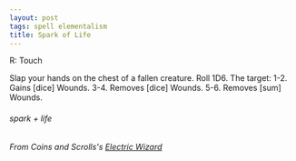 ```yaml
---
layout: post
tags: spell elementalism
title: Spark of Life
---
```

R: Touch

Slap your hands on the chest of a fallen creature. Roll 1D6. The target:
1-2. Gains [dice] Wounds.
3-4. Removes [dice] Wounds.
5-6. Removes [sum] Wounds.

###### spark + life
###### From Coins and Scrolls's [Electric Wizard](https://coinsandscrolls.blogspot.com/2020/04/osr-class-electric-wizard.html)
